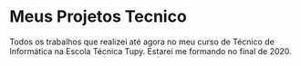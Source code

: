 # Meus Projetos Tecnico
 Todos os trabalhos que realizei até agora no meu curso de Técnico de Informática na Escola Técnica Tupy. Estarei me formando no final de 2020.
